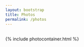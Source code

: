 ```yaml
---
layout: bootstrap
title: Photos
permalink: /photos
---
```


<br />
{% include photocontainer.html %}
<br />

